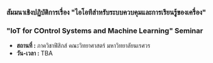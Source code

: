 ### สัมมนาเชิงปฏิบัติการเรื่อง "ไอโอทีสำหรับระบบควบคุมและการเรียนรู้ของเครื่อง"
### "IoT for COntrol Systems and Machine Learning" Seminar

<ul>
<li /><b>สถานที่ : </b>ภาควิชาฟิสิกส์ คณะวิทยาศาสตร์ มหาวิทยาลัยนเรศวร 
<li /><b>วัน-เวลา : </b>TBA
</ul>
